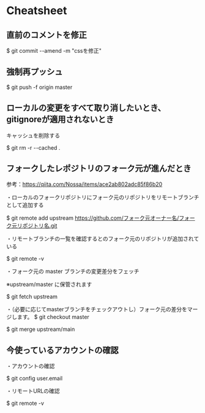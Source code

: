 # Cheatsheet

## 直前のコメントを修正
$ git commit --amend -m "cssを修正"

## 強制再プッシュ
$ git push -f origin master


## ローカルの変更をすべて取り消したいとき、gitignoreが適用されないとき

キャッシュを削除する

$ git rm -r --cached .


## フォークしたレポジトリのフォーク元が進んだとき

参考：https://qiita.com/Nossa/items/ace2ab802adc85f86b20

・ローカルのフォークリポジトリにフォーク元のリポジトリをリモートブランチとして追加する

$ git remote add upstream https://github.com/フォーク元オーナー名/フォーク元リポジトリ名.git

・リモートブランチの一覧を確認するとのフォーク元のリポジトリが追加されている

$ git remote -v

・フォーク元の master ブランチの変更差分をフェッチ

 ※upstream/master に保管されます
 
$ git fetch upstream

・（必要に応じてmasterブランチをチェックアウトし）フォーク元の差分をマージします。
$ git checkout master

$ git merge upstream/main

## 今使っているアカウントの確認

・アカウントの確認

$ git config user.email

・リモートURLの確認

$ git remote -v
